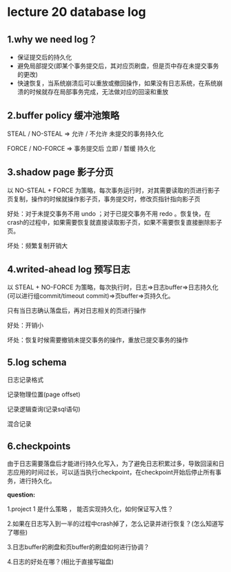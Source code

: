 # lecture 20  database log

## 1.why we need log？

- 保证提交后的持久化
- 避免局部提交(即某个事务提交后，其对应页刷盘，但是页中存在未提交事务的更改)
- 快速恢复，当系统崩溃后可以重放或撤回操作，如果没有日志系统，在系统崩溃的时候就存在局部事务完成，无法做对应的回滚和重放

## 2.buffer policy 缓冲池策略

STEAL / NO-STEAL => 允许 / 不允许 未提交的事务持久化

FORCE / NO-FORCE => 事务提交后 立即 / 暂缓 持久化

## 3.shadow page 影子分页

以 NO-STEAL + FORCE 为策略，每次事务运行时，对其需要读取的页进行影子页复制，操作的时候就操作影子页，事务提交时，修改页指针指向影子页

好处：对于未提交事务不用 undo ；对于已提交事务不用 redo 。恢复快，在crash的过程中，如果需要恢复就直接读取影子页，如果不需要恢复直接删除影子页。

坏处：频繁复制开销大

## 4.writed-ahead log 预写日志

以 STEAL + NO-FORCE 为策略，每次执行时，日志=>日志buffer=>日志持久化(可以进行组commit/timeout commit)=>页buffer=>页持久化。

只有当日志确认落盘后，再对日志相关的页进行操作

好处：开销小

坏处：恢复时候需要撤销未提交事务的操作，重放已提交事务的操作

## 5.log schema

日志记录格式

记录物理位置(page offset)

记录逻辑查询(记录sql语句)

混合记录

## 6.checkpoints

由于日志需要落盘后才能进行持久化写入，为了避免日志积累过多，导致回滚和日志应用的时间过长，可以适当执行checkpoint，在checkpoint开始后停止所有事务，进行持久化。



**question:**

1.project 1 是什么策略 ， 能否实现持久化，如何保证写入性？

2.如果在日志写入到一半的过程中crash掉了，怎么记录并进行恢复？(怎么知道写了哪些)

3.日志buffer的刷盘和页buffer的刷盘如何进行协调？

4.日志的好处在哪？(相比于直接写磁盘)